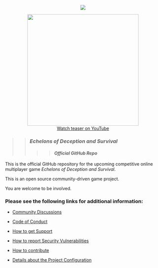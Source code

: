 <p align="center">
<img src=https://github.com/n8bot/Echelons/assets/22458343/026ded06-c639-4407-b21f-1d26da96124a>
</p>
<p align="center">
<a href="https://www.youtube.com/watch?v=tjFhXySBIUQ">
<img src=https://user-images.githubusercontent.com/22458343/241268369-3e74631a-eae8-4fac-bf18-879d2cefa51a.png width=360><br />Watch teaser on YouTube</a>

</p>

>> ### *Echelons of Deception and Survival*
>>>> #### *Official GitHub Repo*

This is the official GitHub repository for the upcoming competitive online multiplayer game *Echelons of Deception and Survival*.

This is an open source community-driven game project. 

You are welcome to be involved.

### Please see the following links for additional information:

- [Community Discussions](https://github.com/n8bot/Echelons/discussions)

- [Code of Conduct](https://github.com/n8bot/Echelons/blob/main/.github/CODE_OF_CONDUCT.md)

- [How to get Support](https://github.com/n8bot/Echelons/blob/main/.github/SUPPORT.md)

- [How to report Security Vulnerabilities](https://github.com/n8bot/Echelons/security/policy)

- [How to contribute](https://github.com/n8bot/Echelons/blob/main/.github/CONTRIBUTING.md)

- [Details about the Project Configuration](https://github.com/n8bot/Echelons/wiki/Commission-New-Lyra-Starter-Game-Project)
